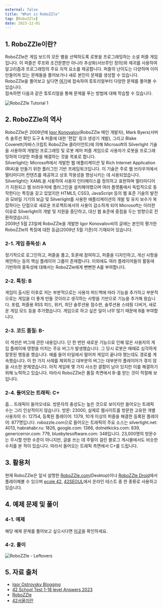 ```yaml
---
external: false
title: "What is RoboZZle"
tag: [RoboZZle]
date: 2023-12-01
---
```


## 1. RoboZZle이란?

RoboZZle은 게임 보드의 모든 별을 선택하도록 로봇을 프로그래밍하는 소셜 퍼즐 게임입니다. 이 퍼즐은 루프와 조건문뿐만 아니라 추상화(서브루틴 정의)와 재귀를 사용하여 알고리즘과 프로그래밍의 주요 지적 요소를 제공합니다. 퍼즐의 난이도는 다양하며 이미 만들어져 있는 문제들을 풀어보거나 새로 본인이 문제를 생성할 수 있습니다.  
RoboZZle을 풀어보고 싶다면 [여기](http://www.robozzle.com/beta/)에 접속하여 튜토리얼부터 다양한 문제를 풀어볼 수 있습니다.  
접속하면 다음과 같은 튜토리얼을 통해 문제를 푸는 방법에 대해 학습할 수 있습니다.  

![RoboZZle Tutorial 1](/images/RoboZZle.png)

## 2. RoboZZle의 역사

RoboZZle은 2009년에 [Igor Konovalov](https://twitter.com/igoro)(RoboZZle 메인 개발자), Mark Byers(서버 측 솔루션 확인 도구 & 퍼즐에 대한 '편집' 링크 생성기 개발), 그리고 Blake Coverett(자바스크립트 RoboZZle 클라이언트)에 의해 Microsoft의 Silverlight 기술을 사용하여 개발된 프로그래밍 및 로봇 제어 퍼즐 게임으로 사용자가 로봇을 프로그래밍하여 다양한 퍼즐을 해결하는 것을 목표로 합니다.  
Silverlight는 Microsoft에서 개발한 웹 애플리케이션 및 Rich Internet Application (RIA)을 만들기 위한 플러그인 기반 프레임워크입니다. 이 기술은 주로 웹 브라우저에서 멀티미디어 컨텐츠를 제공하고 상호 작용성을 향상시키는 데 사용되었습니다.  
Silverlight는 XAML을 사용하여 사용자 인터페이스를 정의하고 표현하며 멀티미디어가 지원되고 웹 브라우저에 플러그인을 설치해야했으며 여러 플랫폼에서 독립적으로 동작한다는 특징을 갖고 있었지만 HTML5, CSS3, JavaScript 등의 웹 표준 기술의 발전과 모바일 기기의 보급 및 Silverlight를 사용한 애플리케이션의 개발 및 유지 보수가 복잡하다는 단점으로 새로운 프로젝트에서의 사용이 감소하게 되어 Microsoft는 이러한 이유로 Silverlight의 개발 및 지원을 중단하고, 대신 웹 표준에 중점을 두는 방향으로 전환하였습니다.  
2009년 5월 23일에 RoboZZle을 개발한 Igor Konovalov씨의 글에는 본인의 평가한 RoboZZle의 특징에 대한 등급(2009년 5월 기준)이 기재되어 있습니다.

### 2-1. 게임 중독성: A

정기적으로 로그인하고, 퍼즐을 풀고, 토론에 참여하고, 퍼즐을 디자인하고, 개선 사항을 제안하는 등의 핵심 플레이어 그룹이 존재합니다. 이외에도 여러 플레이어들의 활동에 기반하여 중독성에 대해서는 RoboZZle에게 뻔뻔한 A를 부여합니다.

### 2-2. 특징: B

게임이 출시된 이후로 저는 부분적으로는 사용자 피드백에 따라 기능을 추가하고 부분적으로는 게임을 더 좋게 만들 것이라고 생각하는 사항을 기반으로 기능을 추가해 왔습니다. 포럼, 퍼즐용 RSS 피드, 위키, 최단 솔루션용 점수판, 솔루션용 스테핑 디버거, 새로운 게임 모드 등을 추가했습니다. 게임으로 하고 싶은 일이 너무 많기 때문에 B를 부여합니다.

### 2-3. 코드 품질: B-

이 섹션은 버그에 관한 내용입니다. 단 한 번만 새로운 기능으로 인해 많은 사용자의 게임 플레이에 영향을 미치는 주요 버그가 발생했습니다. 그 당시 로봇은 때때로 심각하게 잘못된 행동을 했습니다. 예를 들어 타일에서 떨어져 게임이 끝나야 했는데도 경로를 계속했습니다. 이 한 가지 사례를 제외하고 대부분의 버그는 대부분의 플레이어가 겪지 않을 사소한 문제였습니다. 아직 게임에 몇 가지 사소한 결함이 남아 있지만 이를 해결하기 위해 노력하고 있습니다. 따라서 RoboZZle은 품질 측면에서 B-를 받는 것이 적절해 보입니다.

### 2-4. 들어오는 트래픽: C+

흠... 트래픽이 들어오네요. 방문자의 충성도는 높은 것으로 보이지만 들어오는 트래픽 수는 그리 인상적이지 않습니다. 방문: 23000, 실제로 웹사이트를 방문한 고유한 개별 사용자의 수: 12754, 등록된 플레이어: 1379, 10개 이상의 퍼즐을 해결한 등록된 플레이어: 877명입니다. robozzle.com으로 들어오는 트래픽의 주요 소스는 silverlight.net: 4013, habrahabr.ru: 1826, google.com: 1366, dotnetkicks.com: 839, genericerror.com: 779, bluebytesoftware.com: 348입니다. 23,000명의 방문수는 무시할 만한 수준이 아니지만, 글을 쓰는 데 주말이 걸린 블로그 게시물에서도 비슷한 수치를 본 적이 있습니다. 따라서 들어오는 트래픽 측면에서 C+를 드립니다.

## 3. 활용처

현재 RoboZZle은 앞서 설명한 [RoboZZle.com](http://www.robozzle.com/beta/)(Desktop)이나 [RoboZZle Droid](https://play.google.com/store/apps/details?id=com.team242.robozzle&hl=en)에서 플레이해볼 수 있으며 [ecole 42](https://42.fr/en/homepage/), [42SEOUL](https://42seoul.kr/seoul42/main/view)에서 온라인 테스트 중 한 종류로 사용하고 있습니다.

## 4. 예제 문제 및 풀이

### 4-1. 예제

해당 예제 문제를 풀어보고 싶으시다면 [이곳](http://www.robozzle.com/beta/index.html?puzzle=376)을 확인하세요.

### 4-2. 풀이

![RoboZZle - Leftovers](/images/RoboZZle_Leftovers.gif)

## 5. 자료 출처

- [Igor Ostrovsky Blogging](https://igoro.com/archive/category/robozzle/)
- [42 School Test 1-18 level Answers 2023](https://youtu.be/f6a3vI5_XEg?si=DU9zmWqPHs9PFwNR)
- [RoboZZle](http://www.robozzle.com/beta/)
- [42서울이란](https://velog.io/@sionshin/42Seoul-42%EC%84%9C%EC%9A%B8%EC%9D%B4%EB%9E%80)
